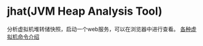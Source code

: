 # jhat(JVM Heap Analysis Tool)
分析虚拟机堆转储快照，启动一个web服务，可以在浏览器中进行查看。
[各种虚拟机命令介绍](http://outofmemory.cn/java/jvm/jvm-tools-jps-jstat-jinfo-jmap-jhat-jstack)